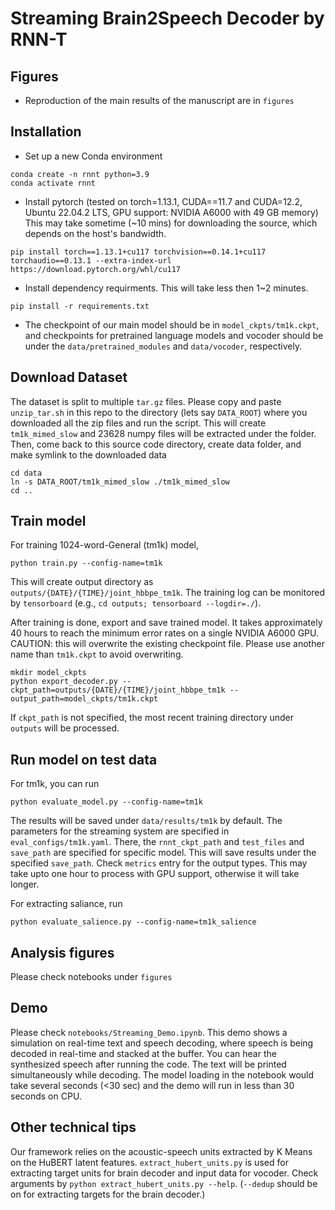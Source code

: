 # Streaming Brain2Speech Decoder by RNN-T

## Figures

* Reproduction of the main results of the manuscript are in `figures`

## Installation 

* Set up a new Conda environment
```
conda create -n rnnt python=3.9
conda activate rnnt
```

* Install pytorch (tested on torch=1.13.1, CUDA==11.7 and CUDA=12.2, Ubuntu 22.04.2 LTS, GPU support: NVIDIA A6000 with 49 GB memory)  This may take sometime (~10 mins) for downloading the source, which depends on the host's bandwidth. 
```
pip install torch==1.13.1+cu117 torchvision==0.14.1+cu117 torchaudio==0.13.1 --extra-index-url https://download.pytorch.org/whl/cu117
```

* Install dependency requirments. This will take less then 1~2 minutes. 
```
pip install -r requirements.txt
```

* The checkpoint of our main model should be in `model_ckpts/tm1k.ckpt`, and checkpoints for pretrained language models and vocoder should be under the `data/pretrained_modules` and `data/vocoder`, respectively.


## Download Dataset

The dataset is split to multiple `tar.gz` files. Please copy and paste `unzip_tar.sh` in this repo to the directory (lets say `DATA_ROOT`) where you downloaded all the zip files and run the script.
This will create `tm1k_mimed_slow` and 23628 numpy files will be extracted under the folder.
Then, come back to this source code directory, create data folder, and make symlink to the downloaded data 
```
cd data
ln -s DATA_ROOT/tm1k_mimed_slow ./tm1k_mimed_slow
cd ..
```


## Train model

For training 1024-word-General (tm1k) model, 

```
python train.py --config-name=tm1k
```
This will create output directory as `outputs/{DATE}/{TIME}/joint_hbbpe_tm1k`. The training log can be monitored by `tensorboard` (e.g., `cd outputs; tensorboard --logdir=./`).


After training is done, export and save trained model. It takes approximately 40 hours to reach the minimum error rates on a single NVIDIA A6000 GPU. CAUTION: this will overwrite the existing checkpoint file. Please use another name than `tm1k.ckpt` to avoid overwriting.
```
mkdir model_ckpts
python export_decoder.py --ckpt_path=outputs/{DATE}/{TIME}/joint_hbbpe_tm1k --output_path=model_ckpts/tm1k.ckpt
```
If `ckpt_path` is not specified, the most recent training directory under `outputs` will be processed.

## Run model on test data

For tm1k, you can run
```
python evaluate_model.py --config-name=tm1k
```
The results will be saved under `data/results/tm1k` by default. The parameters for the streaming system are specified in `eval_configs/tm1k.yaml`. There, the `rnnt_ckpt_path` and `test_files` and `save_path` are specified for specific model. This will save results under the specified `save_path`. Check `metrics` entry for the output types. This may take upto one hour to process with GPU support, otherwise it will take longer. 


For extracting saliance, run
```
python evaluate_salience.py --config-name=tm1k_salience

```

## Analysis figures

Please check notebooks under `figures`

## Demo 

Please check `notebooks/Streaming_Demo.ipynb`. This demo shows a simulation on real-time text and speech decoding, where speech is being decoded in real-time and stacked at the buffer. You can hear the synthesized speech after running the code. The text will be printed simultaneously while decoding. The model loading in the notebook would take several seconds (<30 sec) and the demo will run in less than 30 seconds on CPU. 

## Other technical tips

Our framework relies on the acoustic-speech units extracted by K Means on the HuBERT latent features. `extract_hubert_units.py` is used for extracting target units for brain decoder and input data for vocoder. Check arguments by `python extract_hubert_units.py --help`. (`--dedup` should be on for extracting targets for the brain decoder.)
